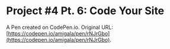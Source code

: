# Project #4 Pt. 6: Code Your Site

A Pen created on CodePen.io. Original URL: [https://codepen.io/amigala/pen/rNJrGbo](https://codepen.io/amigala/pen/rNJrGbo).

